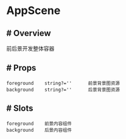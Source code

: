 # AppScene

## # Overview

前后景开发整体容器

## # Props

```text
foreground    string?=''      前景背景图资源
background    string?=''      后景背景图资源
```

## # Slots

```text
foreground    前景内容组件
background    后景内容组件
```
